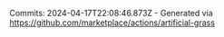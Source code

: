Commits: 2024-04-17T22:08:46.873Z - Generated via https://github.com/marketplace/actions/artificial-grass
<br>
